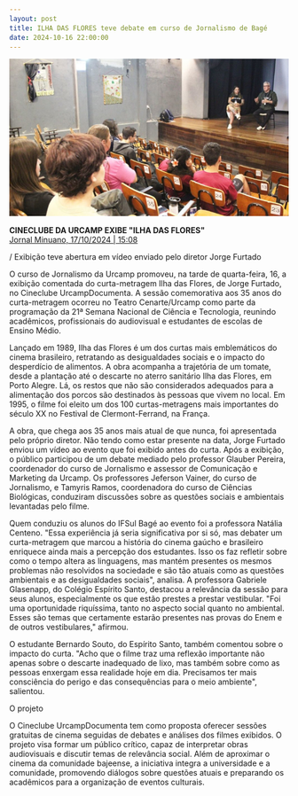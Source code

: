 ```yaml
---
layout: post
title: ILHA DAS FLORES teve debate em curso de Jornalismo de Bagé
date: 2024-10-16 22:00:00
---
```

![](/uploads/ilha-bage.jpg)

**CINECLUBE DA URCAMP EXIBE "ILHA DAS FLORES"**\
[Jornal Minuano, 17/10/2024 | 15:08](https://www.jornalminuano.com.br/noticia/2024/10/17/cineclube-da-urcamp-exibe-lilha-das-floresr)


/ Exibição teve abertura em vídeo enviado pelo diretor Jorge Furtado

O curso de Jornalismo da Urcamp promoveu, na tarde de quarta-feira, 16, a exibição comentada do curta-metragem Ilha das Flores, de Jorge Furtado, no Cineclube UrcampDocumenta. A sessão comemorativa aos 35 anos do curta-metragem ocorreu no Teatro Cenarte/Urcamp como parte da programação da 21ª Semana Nacional de Ciência e Tecnologia, reunindo acadêmicos, profissionais do audiovisual e estudantes de escolas de Ensino Médio.

Lançado em 1989, Ilha das Flores é um dos curtas mais emblemáticos do cinema brasileiro, retratando as desigualdades sociais e o impacto do desperdício de alimentos. A obra acompanha a trajetória de um tomate, desde a plantação até o descarte no aterro sanitário Ilha das Flores, em Porto Alegre. Lá, os restos que não são considerados adequados para a alimentação dos porcos são destinados às pessoas que vivem no local. Em 1995, o filme foi eleito um dos 100 curtas-metragens mais importantes do século XX no Festival de Clermont-Ferrand, na França.

A obra, que chega aos 35 anos mais atual de que nunca, foi apresentada pelo próprio diretor. Não tendo como estar presente na data, Jorge Furtado enviou um vídeo ao evento que foi exibido antes do curta. Após a exibição, o público participou de um debate mediado pelo professor Glauber Pereira, coordenador do curso de Jornalismo e assessor de Comunicação e Marketing da Urcamp. Os professores Jeferson Vainer, do curso de Jornalismo, e Tamyris Ramos, coordenadora do curso de Ciências Biológicas, conduziram discussões sobre as questões sociais e ambientais levantadas pelo filme.

Quem conduziu os alunos do IFSul Bagé ao evento foi a professora Natália Centeno. "Essa experiência já seria significativa por si só, mas debater um curta-metragem que marcou a história do cinema gaúcho e brasileiro enriquece ainda mais a percepção dos estudantes. Isso os faz refletir sobre como o tempo altera as linguagens, mas mantém presentes os mesmos problemas não resolvidos na sociedade e são tão atuais como as questões ambientais e as desigualdades sociais", analisa. A professora Gabriele Glasenapp, do Colégio Espírito Santo, destacou a relevância da sessão para seus alunos, especialmente os que estão prestes a prestar vestibular. "Foi uma oportunidade riquíssima, tanto no aspecto social quanto no ambiental. Esses são temas que certamente estarão presentes nas provas do Enem e de outros vestibulares," afirmou.

O estudante Bernardo Souto, do Espírito Santo, também comentou sobre o impacto do curta. "Acho que o filme traz uma reflexão importante não apenas sobre o descarte inadequado de lixo, mas também sobre como as pessoas enxergam essa realidade hoje em dia. Precisamos ter mais consciência do perigo e das consequências para o meio ambiente", salientou.

O projeto

O Cineclube UrcampDocumenta tem como proposta oferecer sessões gratuitas de cinema seguidas de debates e análises dos filmes exibidos. O projeto visa formar um público crítico, capaz de interpretar obras audiovisuais e discutir temas de relevância social. Além de aproximar o cinema da comunidade bajeense, a iniciativa integra a universidade e a comunidade, promovendo diálogos sobre questões atuais e preparando os acadêmicos para a organização de eventos culturais.

